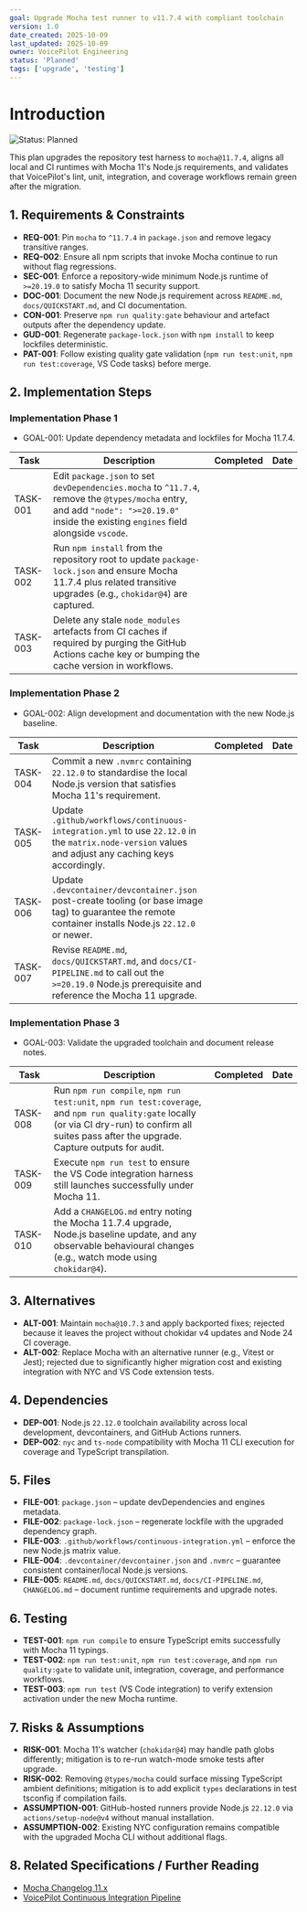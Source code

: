 ```yaml
---
goal: Upgrade Mocha test runner to v11.7.4 with compliant toolchain
version: 1.0
date_created: 2025-10-09
last_updated: 2025-10-09
owner: VoicePilot Engineering
status: 'Planned'
tags: ['upgrade', 'testing']
---
```


# Introduction

![Status: Planned](https://img.shields.io/badge/status-Planned-blue)

This plan upgrades the repository test harness to `mocha@11.7.4`, aligns all local and CI runtimes with Mocha 11's Node.js requirements, and validates that VoicePilot's lint, unit, integration, and coverage workflows remain green after the migration.

## 1. Requirements & Constraints

- **REQ-001**: Pin `mocha` to `^11.7.4` in `package.json` and remove legacy transitive ranges.
- **REQ-002**: Ensure all npm scripts that invoke Mocha continue to run without flag regressions.
- **SEC-001**: Enforce a repository-wide minimum Node.js runtime of `>=20.19.0` to satisfy Mocha 11 security support.
- **DOC-001**: Document the new Node.js requirement across `README.md`, `docs/QUICKSTART.md`, and CI documentation.
- **CON-001**: Preserve `npm run quality:gate` behaviour and artefact outputs after the dependency update.
- **GUD-001**: Regenerate `package-lock.json` with `npm install` to keep lockfiles deterministic.
- **PAT-001**: Follow existing quality gate validation (`npm run test:unit`, `npm run test:coverage`, VS Code tasks) before merge.

## 2. Implementation Steps

### Implementation Phase 1

- GOAL-001: Update dependency metadata and lockfiles for Mocha 11.7.4.

| Task | Description | Completed | Date |
|------|-------------|-----------|------|
| TASK-001 | Edit `package.json` to set `devDependencies.mocha` to `^11.7.4`, remove the `@types/mocha` entry, and add `"node": ">=20.19.0"` inside the existing `engines` field alongside `vscode`. |  |  |
| TASK-002 | Run `npm install` from the repository root to update `package-lock.json` and ensure Mocha 11.7.4 plus related transitive upgrades (e.g., `chokidar@4`) are captured. |  |  |
| TASK-003 | Delete any stale `node_modules` artefacts from CI caches if required by purging the GitHub Actions cache key or bumping the cache version in workflows. |  |  |

### Implementation Phase 2

- GOAL-002: Align development and documentation with the new Node.js baseline.

| Task | Description | Completed | Date |
|------|-------------|-----------|------|
| TASK-004 | Commit a new `.nvmrc` containing `22.12.0` to standardise the local Node.js version that satisfies Mocha 11's requirement. |  |  |
| TASK-005 | Update `.github/workflows/continuous-integration.yml` to use `22.12.0` in the `matrix.node-version` values and adjust any caching keys accordingly. |  |  |
| TASK-006 | Update `.devcontainer/devcontainer.json` post-create tooling (or base image tag) to guarantee the remote container installs Node.js `22.12.0` or newer. |  |  |
| TASK-007 | Revise `README.md`, `docs/QUICKSTART.md`, and `docs/CI-PIPELINE.md` to call out the `>=20.19.0` Node.js prerequisite and reference the Mocha 11 upgrade. |  |  |

### Implementation Phase 3

- GOAL-003: Validate the upgraded toolchain and document release notes.

| Task | Description | Completed | Date |
|------|-------------|-----------|------|
| TASK-008 | Run `npm run compile`, `npm run test:unit`, `npm run test:coverage`, and `npm run quality:gate` locally (or via CI dry-run) to confirm all suites pass after the upgrade. Capture outputs for audit. |  |  |
| TASK-009 | Execute `npm run test` to ensure the VS Code integration harness still launches successfully under Mocha 11. |  |  |
| TASK-010 | Add a `CHANGELOG.md` entry noting the Mocha 11.7.4 upgrade, Node.js baseline update, and any observable behavioural changes (e.g., watch mode using `chokidar@4`). |  |  |

## 3. Alternatives

- **ALT-001**: Maintain `mocha@10.7.3` and apply backported fixes; rejected because it leaves the project without chokidar v4 updates and Node 24 CI coverage.
- **ALT-002**: Replace Mocha with an alternative runner (e.g., Vitest or Jest); rejected due to significantly higher migration cost and existing integration with NYC and VS Code extension tests.

## 4. Dependencies

- **DEP-001**: Node.js `22.12.0` toolchain availability across local development, devcontainers, and GitHub Actions runners.
- **DEP-002**: `nyc` and `ts-node` compatibility with Mocha 11 CLI execution for coverage and TypeScript transpilation.

## 5. Files

- **FILE-001**: `package.json` – update devDependencies and engines metadata.
- **FILE-002**: `package-lock.json` – regenerate lockfile with the upgraded dependency graph.
- **FILE-003**: `.github/workflows/continuous-integration.yml` – enforce the new Node.js matrix value.
- **FILE-004**: `.devcontainer/devcontainer.json` and `.nvmrc` – guarantee consistent container/local Node.js versions.
- **FILE-005**: `README.md`, `docs/QUICKSTART.md`, `docs/CI-PIPELINE.md`, `CHANGELOG.md` – document runtime requirements and upgrade notes.

## 6. Testing

- **TEST-001**: `npm run compile` to ensure TypeScript emits successfully with Mocha 11 typings.
- **TEST-002**: `npm run test:unit`, `npm run test:coverage`, and `npm run quality:gate` to validate unit, integration, coverage, and performance workflows.
- **TEST-003**: `npm run test` (VS Code integration) to verify extension activation under the new Mocha runtime.

## 7. Risks & Assumptions

- **RISK-001**: Mocha 11's watcher (`chokidar@4`) may handle path globs differently; mitigation is to re-run watch-mode smoke tests after upgrade.
- **RISK-002**: Removing `@types/mocha` could surface missing TypeScript ambient definitions; mitigation is to add explicit `types` declarations in test tsconfig if compilation fails.
- **ASSUMPTION-001**: GitHub-hosted runners provide Node.js `22.12.0` via `actions/setup-node@v4` without manual installation.
- **ASSUMPTION-002**: Existing NYC configuration remains compatible with the upgraded Mocha CLI without additional flags.

## 8. Related Specifications / Further Reading

- [Mocha Changelog 11.x](https://github.com/mochajs/mocha/blob/main/CHANGELOG.md)
- [VoicePilot Continuous Integration Pipeline](../docs/CI-PIPELINE.md)
